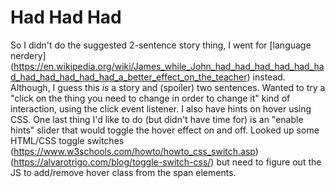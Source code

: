 # Had Had Had
So I didn't do the suggested 2-sentence story thing, I went for [language nerdery] (https://en.wikipedia.org/wiki/James_while_John_had_had_had_had_had_had_had_had_had_had_had_a_better_effect_on_the_teacher) instead. Although, I guess this *is* a story and (spoiler) two sentences.
Wanted to try a "click on the thing you need to change in order to change it" kind of interaction, using the click event listener. I also have hints on hover using CSS. 
One last thing I'd like to do (but didn't have time for) is an "enable hints" slider that would toggle the hover effect on and off. Looked up some HTML/CSS toggle switches (https://www.w3schools.com/howto/howto_css_switch.asp) (https://alvarotrigo.com/blog/toggle-switch-css/) but need to figure out the JS to add/remove hover class from the span elements.
